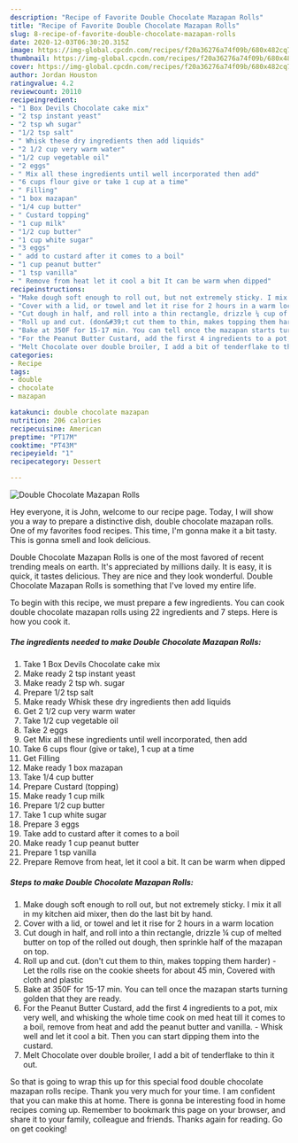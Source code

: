 ```yaml
---
description: "Recipe of Favorite Double Chocolate Mazapan Rolls"
title: "Recipe of Favorite Double Chocolate Mazapan Rolls"
slug: 8-recipe-of-favorite-double-chocolate-mazapan-rolls
date: 2020-12-03T06:30:20.315Z
image: https://img-global.cpcdn.com/recipes/f20a36276a74f09b/680x482cq70/double-chocolate-mazapan-rolls-recipe-main-photo.jpg
thumbnail: https://img-global.cpcdn.com/recipes/f20a36276a74f09b/680x482cq70/double-chocolate-mazapan-rolls-recipe-main-photo.jpg
cover: https://img-global.cpcdn.com/recipes/f20a36276a74f09b/680x482cq70/double-chocolate-mazapan-rolls-recipe-main-photo.jpg
author: Jordan Houston
ratingvalue: 4.2
reviewcount: 20110
recipeingredient:
- "1 Box Devils Chocolate cake mix"
- "2 tsp instant yeast"
- "2 tsp wh sugar"
- "1/2 tsp salt"
- " Whisk these dry ingredients then add liquids"
- "2 1/2 cup very warm water"
- "1/2 cup vegetable oil"
- "2 eggs"
- " Mix all these ingredients until well incorporated then add"
- "6 cups flour give or take 1 cup at a time"
- " Filling"
- "1 box mazapan"
- "1/4 cup butter"
- " Custard topping"
- "1 cup milk"
- "1/2 cup butter"
- "1 cup white sugar"
- "3 eggs"
- " add to custard after it comes to a boil"
- "1 cup peanut butter"
- "1 tsp vanilla"
- " Remove from heat let it cool a bit It can be warm when dipped"
recipeinstructions:
- "Make dough soft enough to roll out, but not extremely sticky. I mix it all in my kitchen aid mixer, then do the last bit by hand."
- "Cover with a lid, or towel and let it rise for 2 hours in a warm location"
- "Cut dough in half, and roll into a thin rectangle, drizzle ¼ cup of melted butter on top of the rolled out dough, then sprinkle half of the mazapan on top."
- "Roll up and cut. (don&#39;t cut them to thin, makes topping them harder)  Let the rolls rise on the cookie sheets for about 45 min, Covered with cloth and plastic"
- "Bake at 350F for 15-17 min. You can tell once the mazapan starts turning golden that they are ready."
- "For the Peanut Butter Custard, add the first 4 ingredients to a pot, mix very well, and whisking the whole time cook on med heat till it comes to a boil, remove from heat and add the peanut butter and vanilla.  Whisk well and let it cool a bit. Then you can start dipping them into the custard."
- "Melt Chocolate over double broiler, I add a bit of tenderflake to thin it out."
categories:
- Recipe
tags:
- double
- chocolate
- mazapan

katakunci: double chocolate mazapan 
nutrition: 206 calories
recipecuisine: American
preptime: "PT17M"
cooktime: "PT43M"
recipeyield: "1"
recipecategory: Dessert

---
```



![Double Chocolate Mazapan Rolls](https://img-global.cpcdn.com/recipes/f20a36276a74f09b/680x482cq70/double-chocolate-mazapan-rolls-recipe-main-photo.jpg)

Hey everyone, it is John, welcome to our recipe page. Today, I will show you a way to prepare a distinctive dish, double chocolate mazapan rolls. One of my favorites food recipes. This time, I'm gonna make it a bit tasty. This is gonna smell and look delicious.

Double Chocolate Mazapan Rolls is one of the most favored of recent trending meals on earth. It's appreciated by millions daily. It is easy, it is quick, it tastes delicious. They are nice and they look wonderful. Double Chocolate Mazapan Rolls is something that I've loved my entire life.




To begin with this recipe, we must prepare a few ingredients. You can cook double chocolate mazapan rolls using 22 ingredients and 7 steps. Here is how you cook it.

<!--inarticleads1-->

##### The ingredients needed to make Double Chocolate Mazapan Rolls:

1. Take 1 Box Devils Chocolate cake mix
1. Make ready 2 tsp instant yeast
1. Make ready 2 tsp wh. sugar
1. Prepare 1/2 tsp salt
1. Make ready  Whisk these dry ingredients then add liquids
1. Get 2 1/2 cup very warm water
1. Take 1/2 cup vegetable oil
1. Take 2 eggs
1. Get  Mix all these ingredients until well incorporated, then add
1. Take 6 cups flour (give or take), 1 cup at a time
1. Get  Filling
1. Make ready 1 box mazapan
1. Take 1/4 cup butter
1. Prepare  Custard (topping)
1. Make ready 1 cup milk
1. Prepare 1/2 cup butter
1. Take 1 cup white sugar
1. Prepare 3 eggs
1. Take  add to custard after it comes to a boil
1. Make ready 1 cup peanut butter
1. Prepare 1 tsp vanilla
1. Prepare  Remove from heat, let it cool a bit. It can be warm when dipped




<!--inarticleads2-->

##### Steps to make Double Chocolate Mazapan Rolls:

1. Make dough soft enough to roll out, but not extremely sticky. I mix it all in my kitchen aid mixer, then do the last bit by hand.
1. Cover with a lid, or towel and let it rise for 2 hours in a warm location
1. Cut dough in half, and roll into a thin rectangle, drizzle ¼ cup of melted butter on top of the rolled out dough, then sprinkle half of the mazapan on top.
1. Roll up and cut. (don&#39;t cut them to thin, makes topping them harder)  - Let the rolls rise on the cookie sheets for about 45 min, Covered with cloth and plastic
1. Bake at 350F for 15-17 min. You can tell once the mazapan starts turning golden that they are ready.
1. For the Peanut Butter Custard, add the first 4 ingredients to a pot, mix very well, and whisking the whole time cook on med heat till it comes to a boil, remove from heat and add the peanut butter and vanilla.  - Whisk well and let it cool a bit. Then you can start dipping them into the custard.
1. Melt Chocolate over double broiler, I add a bit of tenderflake to thin it out.




So that is going to wrap this up for this special food double chocolate mazapan rolls recipe. Thank you very much for your time. I am confident that you can make this at home. There is gonna be interesting food in home recipes coming up. Remember to bookmark this page on your browser, and share it to your family, colleague and friends. Thanks again for reading. Go on get cooking!
